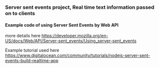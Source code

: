 ### Server sent events project, Real time text information passed on to clients

#### Example code of using Server Sent Events by Web API

more details here
https://developer.mozilla.org/en-US/docs/Web/API/Server-sent_events/Using_server-sent_events

Example tutorial used here
https://www.digitalocean.com/community/tutorials/nodejs-server-sent-events-build-realtime-app